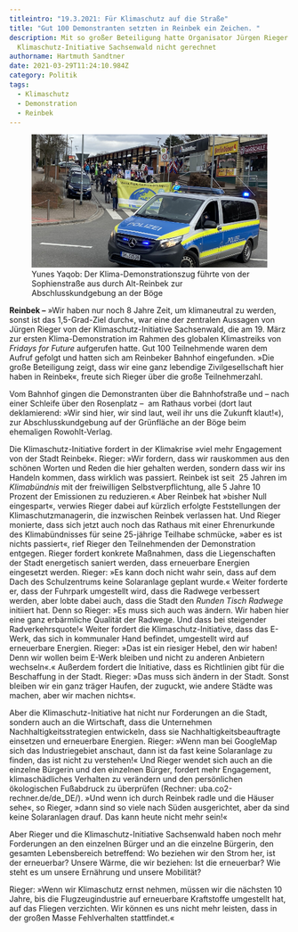 ```yaml
---
titleintro: "19.3.2021: Für Klimaschutz auf die Straße"
title: "Gut 100 Demonstranten setzten in Reinbek ein Zeichen. "
description: Mit so großer Beteiligung hatte Organisator Jürgen Rieger von der
  Klimaschutz-Initiative Sachsenwald nicht gerechnet
authorname: Hartmuth Sandtner
date: 2021-03-29T11:24:10.984Z
category: Politik
tags:
  - Klimaschutz
  - Demonstration
  - Reinbek
---
```

<figure>
  <img src="/static/media/2021-03-19-klimastreik-in-reinbek.jpg">
  <figcaption>
Yunes Yaqob: Der Klima-Demonstrationszug führte von der Sophienstraße aus durch Alt-Reinbek zur Abschlusskundgebung an der Böge   
   
  </figcaption>
</figure>



**Reinbek –** »Wir haben nur noch 8 Jahre Zeit, um klimaneutral zu werden, sonst ist das 1,5-Grad-Ziel durch«, war eine der zentralen Aussagen von Jürgen Rieger von der Klimaschutz-Initiative Sachsenwald, die am 19. März zur ersten Klima-Demonstration im Rahmen des globalen Klimastreiks von *Fridays for Future* aufgerufen hatte. Gut 100 Teilnehmende waren dem Aufruf gefolgt und hatten sich am Reinbeker Bahnhof eingefunden. »Die große Beteiligung zeigt, dass wir eine ganz lebendige Zivilgesellschaft hier haben in Reinbek«, freute sich Rieger über die große Teilnehmerzahl.

Vom Bahnhof gingen die Demonstranten über die Bahnhofstraße und – nach einer Schleife über den Rosenplatz –  am Rathaus vorbei (dort laut deklamierend: »Wir sind hier, wir sind laut, weil ihr uns die Zukunft klaut!«), zur Abschlusskundgebung auf der Grünfläche an der Böge beim ehemaligen Rowohlt-Verlag.

Die Klimaschutz-Initiative fordert in der Klimakrise »viel mehr Engagement von der Stadt Reinbek«. Rieger: »Wir fordern, dass wir rauskommen aus den schönen Worten und Reden die hier gehalten werden, sondern dass wir ins Handeln kommen, dass wirklich was passiert. Reinbek ist seit  25 Jahren im *Klimabündnis* mit der freiwilligen Selbstverpflichtung, alle 5 Jahre 10 Prozent der Emissionen zu reduzieren.« Aber Reinbek hat »bisher Null eingespart«, verwies Rieger dabei auf kürzlich erfolgte Feststellungen der Klimaschutzmanagerin, die inzwischen Reinbek verlassen hat. Und Rieger monierte, dass sich jetzt auch noch das Rathaus mit einer Ehrenurkunde des Klimabündnisses für seine 25-jährige Teilhabe schmücke, »aber es ist nichts passiert«, rief Rieger den Teilnehmenden der Demonstration entgegen. Rieger fordert konkrete Maßnahmen, dass die Liegenschaften der Stadt energetisch saniert werden, dass erneuerbare Energien eingesetzt werden. Rieger: »Es kann doch nicht wahr sein, dass auf dem Dach des Schulzentrums keine Solaranlage geplant wurde.« Weiter forderte er, dass der Fuhrpark umgestellt wird, dass die Radwege verbessert werden, aber lobte dabei auch, dass die Stadt den *Runden Tisch Radwege* initiiert hat. Denn so Rieger: »Es muss sich auch was ändern. Wir haben hier eine ganz erbärmliche Qualität der Radwege. Und dass bei steigender Radverkehrsquote!« Weiter fordert die Klimaschutz-Initiative, dass das E-Werk, das sich in kommunaler Hand befindet, umgestellt wird auf erneuerbare Energien. Rieger: »Das ist ein riesiger Hebel, den wir haben! Denn wir wollen beim E-Werk bleiben und nicht zu anderen Anbietern wechseln«.« Außerdem fordert die Initiative, dass es Richtlinien gibt für die Beschaffung in der Stadt. Rieger: »Das muss sich ändern in der Stadt. Sonst bleiben wir ein ganz träger Haufen, der zuguckt, wie andere Städte was machen, aber wir machen nichts«.

Aber die Klimaschutz-Initiative hat nicht nur Forderungen an die Stadt, sondern auch an die Wirtschaft, dass die Unternehmen Nachhaltigkeitsstrategien entwickeln, dass sie Nachhaltigkeitsbeauftragte einsetzen und erneuerbare Energien. Rieger: »Wenn man bei GoogleMap sich das Industriegebiet anschaut, dann ist da fast keine Solaranlage zu finden, das ist nicht zu verstehen!« Und Rieger wendet sich auch an die einzelne Bürgerin und den einzelnen Bürger, fordert mehr Engagement, klimaschädliches Verhalten zu verändern und den persönlichen ökologischen Fußabdruck zu überprüfen (Rechner: uba.co2-rechner.de/de_DE/). »Und wenn ich durch Reinbek radle und die Häuser sehe«, so Rieger, »dann sind so viele nach Süden ausgerichtet, aber da sind keine Solaranlagen drauf. Das kann heute nicht mehr sein!«

Aber Rieger und die Klimaschutz-Initiative Sachsenwald haben noch mehr Forderungen an den einzelnen Bürger und an die einzelne Bürgerin, den gesamten Lebensbereich betreffend: Wo beziehen wir den Strom her, ist der erneuerbar? Unsere Wärme, die wir beziehen: Ist die erneuerbar? Wie steht es um unsere Ernährung und unsere Mobilität?

Rieger: »Wenn wir Klimaschutz ernst nehmen, müssen wir die nächsten 10 Jahre, bis die Flugzeugindustrie auf erneuerbare Kraftstoffe umgestellt hat, auf das Fliegen verzichten. Wir können es uns nicht mehr leisten, dass in der großen Masse Fehlverhalten stattfindet.«